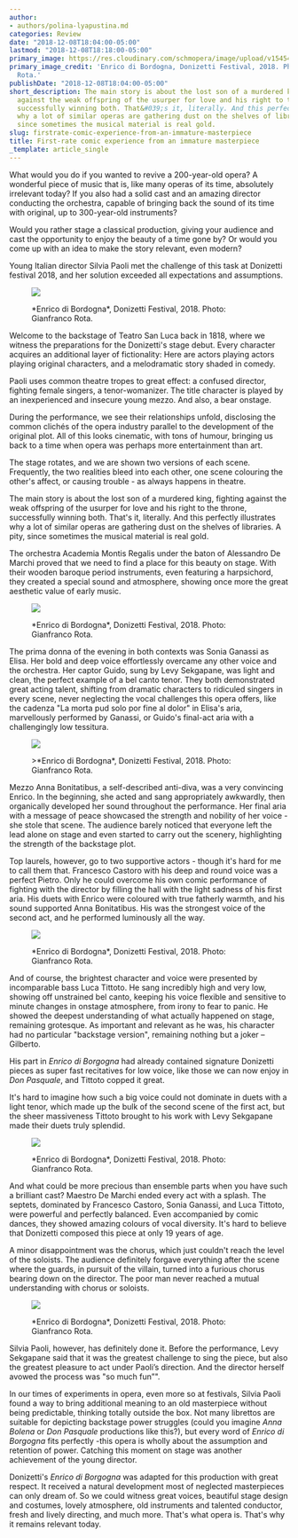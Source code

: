 ```yaml
---
author:
- authors/polina-lyapustina.md
categories: Review
date: "2018-12-08T18:04:00-05:00"
lastmod: "2018-12-08T18:18:00-05:00"
primary_image: https://res.cloudinary.com/schmopera/image/upload/v1545409169/media/webhook-uploads/1544309989946/sqEnricodiBorgognaDonizetti2018fotoRotaGFR_9565.jpg.jpg
primary_image_credit: 'Enrico di Bordogna, Donizetti Festival, 2018. Photo: Gianfranco
  Rota.'
publishDate: "2018-12-08T18:04:00-05:00"
short_description: The main story is about the lost son of a murdered king, fighting
  against the weak offspring of the usurper for love and his right to the throne,
  successfully winning both. That&#039;s it, literally. And this perfectly illustrates
  why a lot of similar operas are gathering dust on the shelves of libraries. A pity,
  since sometimes the musical material is real gold.
slug: firstrate-comic-experience-from-an-immature-masterpiece
title: First-rate comic experience from an immature masterpiece
_template: article_single
---
```

What would you do if you wanted to revive a 200-year-old opera? A wonderful piece of music that is, like many operas of its time, absolutely irrelevant today? If you also had a solid cast and an amazing director conducting the orchestra, capable of bringing back the sound of its time with original, up to 300-year-old instruments?

Would you rather stage a classical production, giving your audience and cast the opportunity to enjoy the beauty of a time gone by? Or would you come up with an idea to make the story relevant, even modern?

Young Italian director Silvia Paoli met the challenge of this task at Donizetti festival 2018, and her solution exceeded all expectations and assumptions.

<figure data-type="image">

![](https://res.cloudinary.com/schmopera/image/upload/v1545409169/media/webhook-uploads/1544310172724/Enrico%20dBorgognaDonizetti2018fotoRotaGFR_5113.jpg.jpg)

<figcaption>*Enrico di Bordogna*, Donizetti Festival, 2018. Photo: Gianfranco Rota.</figcaption>
</figure>

Welcome to the backstage of Teatro San Luca back in 1818, where we witness the preparations for the Donizetti's stage debut. Every character acquires an additional layer of fictionality: Here are actors playing actors playing original characters, and a melodramatic story shaded in comedy.

Paoli uses common theatre tropes to great effect: a confused director, fighting female singers, a tenor-womanizer. The title character is played by an inexperienced and insecure young mezzo. And also, a bear onstage.

During the performance, we see their relationships unfold, disclosing the common clichés of the opera industry parallel to the development of the original plot. All of this looks cinematic, with tons of humour, bringing us back to a time when opera was perhaps more entertainment than art.

The stage rotates, and we are shown two versions of each scene. Frequently, the two realities bleed into each other, one scene colouring the other's affect, or causing trouble - as always happens in theatre.

The main story is about the lost son of a murdered king, fighting against the weak offspring of the usurper for love and his right to the throne, successfully winning both. That's it, literally. And this perfectly illustrates why a lot of similar operas are gathering dust on the shelves of libraries. A pity, since sometimes the musical material is real gold.

The orchestra Academia Montis Regalis under the baton of Alessandro De Marchi proved that we need to find a place for this beauty on stage. With their wooden baroque period instruments, even featuring a harpsichord, they created a special sound and atmosphere, showing once more the great aesthetic value of early music.

<figure data-type="image">

![](https://res.cloudinary.com/schmopera/image/upload/v1545409169/media/webhook-uploads/1544310202727/EnricodiBorgognaDonizetti2018fotoRota_VLB9968.jpg.jpg)

<figcaption>*Enrico di Bordogna*, Donizetti Festival, 2018. Photo: Gianfranco Rota.</figcaption>
</figure>

The prima donna of the evening in both contexts was Sonia Ganassi as Elisa. Her bold and deep voice effortlessly overcame any other voice and the orchestra. Her captor Guido, sung by Levy Sekgapane, was light and clean, the perfect example of a bel canto tenor. They both demonstrated great acting talent, shifting from dramatic characters to ridiculed singers in every scene, never neglecting the vocal challenges this opera offers, like the cadenza "La morta pud solo por fine al dolor" in Elisa's aria, marvellously performed by Ganassi, or Guido's final-act aria with a challengingly low tessitura.

<figure data-type="image">

![](https://res.cloudinary.com/schmopera/image/upload/v1545409169/media/webhook-uploads/1544310211599/Enrico%20diBorgognaDonizetti2018fotoRotaGFR_8685.jpg.jpg)

<figcaption>>*Enrico di Bordogna*, Donizetti Festival, 2018. Photo: Gianfranco Rota.</figcaption>
</figure>

Mezzo Anna Bonitatibus, a self-described anti-diva, was a very convincing Enrico. In the beginning, she acted and sang appropriately awkwardly, then organically developed her sound throughout the performance. Her final aria with a message of peace showcased the strength and nobility of her voice - she stole that scene. The audience barely noticed that everyone left the lead alone on stage and even started to carry out the scenery, highlighting the strength of the backstage plot.

Top laurels, however, go to two supportive actors - though it's hard for me to call them that. Francesco Castoro with his deep and round voice was a perfect Pietro. Only he could overcome his own comic performance of fighting with the director by filling the hall with the light sadness of his first aria. His duets with Enrico were coloured with true fatherly warmth, and his sound supported Anna Bonitatibus. His was the strongest voice of the second act, and he performed luminously all the way.

<figure data-type="image">

![](https://res.cloudinary.com/schmopera/image/upload/v1545409169/media/webhook-uploads/1544310221843/EnricodiBorgognaDonizetti2018fotoRotaGFR_8869.jpg.jpg)

<figcaption>*Enrico di Bordogna*, Donizetti Festival, 2018. Photo: Gianfranco Rota.</figcaption>
</figure>

And of course, the brightest character and voice were presented by incomparable bass Luca Tittoto. He sang incredibly high and very low, showing off unstrained bel canto, keeping his voice flexible and sensitive to minute changes in onstage atmosphere, from irony to fear to panic. He showed the deepest understanding of what actually happened on stage, remaining grotesque. As important and relevant as he was, his character had no particular "backstage version", remaining nothing but a joker – Gilberto.

His part in *Enrico di Borgogna* had already contained signature Donizetti pieces as super fast recitatives for low voice, like those we can now enjoy in *Don Pasquale*, and Tittoto copped it great. 

It's hard to imagine how such a big voice could not dominate in duets with a light tenor, which made up the bulk of the second scene of the first act, but the sheer massiveness Tittoto brought to his work with Levy Sekgapane made their duets truly splendid. 

<figure data-type="image">

![](https://res.cloudinary.com/schmopera/image/upload/v1545409169/media/webhook-uploads/1544310192484/EnricodiBorgognaDonizetti2018FotoRotaGFR_8750.jpg.jpg)

<figcaption>*Enrico di Bordogna*, Donizetti Festival, 2018. Photo: Gianfranco Rota.</figcaption>
</figure>

And what could be more precious than ensemble parts when you have such a brilliant cast? Maestro De Marchi ended every act with a splash. The septets, dominated by Francesco Castoro, Sonia Ganassi, and Luca Tittoto, were powerful and perfectly balanced. Even accompanied by comic dances, they showed amazing colours of vocal diversity. It's hard to believe that Donizetti composed this piece at only 19 years of age.

A minor disappointment was the chorus, which just couldn't reach the level of the soloists.  The audience definitely forgave everything after the scene where the guards, in pursuit of the villain, turned into a furious chorus bearing down on the director. The poor man never reached a mutual understanding with chorus or soloists.

<figure data-type="image">

![](https://res.cloudinary.com/schmopera/image/upload/v1545409169/media/webhook-uploads/1544310231604/EnricodiBorgognaDonizetti2018fotoRota_VLB0111.jpg.jpg)

<figcaption>*Enrico di Bordogna*, Donizetti Festival, 2018. Photo: Gianfranco Rota.</figcaption>
</figure>

Silvia Paoli, however, has definitely done it. Before the performance, Levy Sekgapane said that it was the greatest challenge to sing the piece, but also the greatest pleasure to act under Paoli’s direction. And the director herself avowed the process was "so much fun”". 

In our times of experiments in opera, even more so at festivals, Silvia Paoli found a way to bring additional meaning to an old masterpiece without being predictable, thinking totally outside the box. Not many librettos are suitable for depicting backstage power struggles (could you imagine *Anna Bolena* or *Don Pasquale* productions like this?), but every word of *Enrico di Borgogna* fits perfectly -this opera is wholly about the assumption and retention of power. Catching this moment on stage was another achievement of the young director.

Donizetti's *Enrico di Borgogna* was adapted for this production with great respect. It received a natural development most of neglected masterpieces can only dream of. So we could witness great voices, beautiful stage design and costumes, lovely atmosphere, old instruments and talented conductor, fresh and lively directing, and much more. That's what opera is. That's why it remains relevant today.